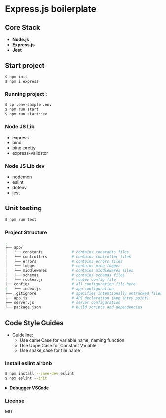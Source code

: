 # Express.js boilerplate

## Core Stack

- **Node.js**
- **Express.js**
- **Jest**

## Start project

```sh
$ npm init
$ npm i express
```

### Running project :
``` bash
$ cp .env-sample .env
$ npm run start
$ npm run start:dev
```

### Node JS Lib
* express
* pino
* pino-pretty
* express-validator

### Node JS Lib dev
* nodemon
* eslint
* dotenv
* jest

## Unit testing

``` bash
$ npm run test
```

### Project Structure
```sh
.
├── app/
│   └── constants             # contains constants files
│   └── controllers           # contains controller files
│   └── errors                # contains errors files
│   └── logger                # contains pino logger
│   └── middlewares           # contains middlewares files
│   └── schemas               # contains schemas files
│   └── routes.js             # routes config file
├── config/                   # all configuration file here
|   └── index.js              # app configuration
├── .gitignore                # specifies intentionally untracked files to ignore
├── app.js                    # API declaration (App entry point)
├── server.js                 # server configuration
└── package.json              # build scripts and dependencies
```
## Code Style Guides
* Guideline:
  * Use camelCase for variable name, naming function
  * Use UpperCase for Constant Variable
  * Use snake_case for file name

### Install eslint airbnb

```sh
$ npm install --save-dev eslint
$ npx eslint --init
```

<details>
<summary><strong>Debugger VSCode</strong></summary>

```json
{
  "version": "0.2.0",
  "configurations": [
    {
      "name": "Attach",
      "port": 9229,
      "request": "attach",
      "skipFiles": [
        "<node_internals>/**"
      ],
      "type": "pwa-node"
    },
    {
      "type": "node",
      "request": "launch",
      "name": "Jest All",
      "program": "${workspaceFolder}/node_modules/.bin/jest",
      "args": [
        "${workspaceRoot}/test/app",
        "--runInBand"
      ],
      "env": {
        "NODE_ENV": "testing"
      },
      "console": "integratedTerminal",
      "internalConsoleOptions": "neverOpen",
      "disableOptimisticBPs": true,
      "windows": {
        "program": "${workspaceFolder}/node_modules/jest/bin/jest"
      }
    },
    {
      "type": "node",
      "request": "launch",
      "name": "Jest Current File",
      "program": "${workspaceFolder}/node_modules/.bin/jest",
      "args": [
        "${relativeFile}",
        "--config"
      ],
      "env": {
        "NODE_ENV": "testing"
      },
      "console": "integratedTerminal",
      "internalConsoleOptions": "neverOpen",
      "disableOptimisticBPs": true,
      "windows": {
        "program": "${workspaceFolder}/node_modules/jest/bin/jest"
      }
    }
  ]
}
```
</details>

### License

MIT
